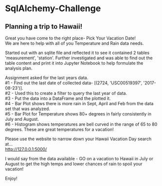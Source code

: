 # SqlAlchemy-Challenge

## Planning a trip to Hawaii!   

Great you have come to the right place- Pick Your Vacation Date!  
We are here to help with all of you Temperature and Rain data needs.  

Started out with an sqlite file and reflected it to see it contained 2 tables 'measurement', 'station'.
Further investigated and was able to find out the table content and print it into Jupyter Notebook to help formulate the analysis plan.

Assignment asked for the last years data.    
#1 - Find out the last date of collected data- [(2724, 'USC00519397', '2017-08-23')].     
#2 - Used this to create a filter to query the last year of data.     
#3 - Put the data into a DataFrame and the plotted it.   
#4 - Bar Plot shows there is more rain in Sept, April and Feb from the data set that was analyzed.    
#5 - Bar Plot for Temperature shows 80+ degrees in fairly consistently in July and August.     
#6 - Histogram shows temperatures are bell curved in the range of 65 to 80 degrees.  These are great temperatures for a vacation!   


Please use the website to narrow down your Hawaii Vacation Day search at...       
http://127.0.0.1:5000/    

I would say from the data available - GO on a vacation to Hawaii in July or August to get the high temps and lower chances of rain to spoil your vacation!      

Enjoy!   





